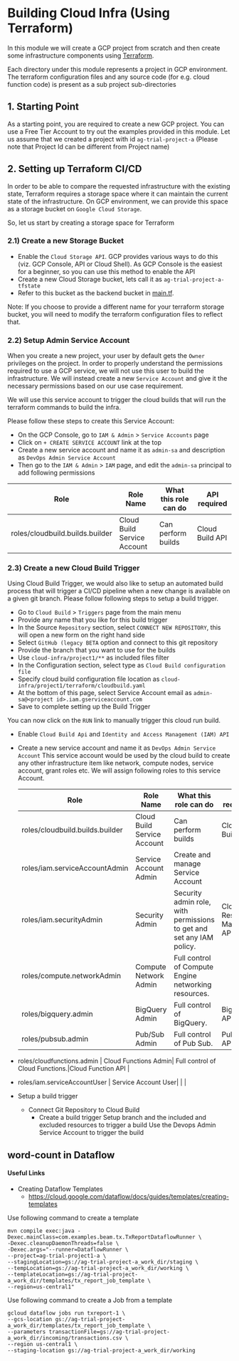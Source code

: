 Building Cloud Infra (Using Terraform)
===
In this module we will create a GCP project from scratch and then create some infrastructure components using 
[Terraform](https://www.terraform.io/).

Each directory under this module represents a project in GCP environment.
The terraform configuration files and any source code (for e.g. cloud function code) is present as a sub project sub-directories  

## 1. Starting Point

As a starting point, you are required to create a new GCP project.
You can use a Free Tier Account to try out the examples provided in this module.
Let us assume that we created a project with id `ag-trial-project-a` (Please note that Project Id can be different from Project name)

## 2. Setting up Terraform CI/CD

In order to be able to compare the requested infrastructure with the existing state, Terraform requires a storage space 
where it can maintain the current state of the infrastructure. On GCP environment, we can provide this space as a storage 
bucket on `Google Cloud Storage`. 

So, let us start by creating a storage space for Terraform

### 2.1) Create a new Storage Bucket

* Enable the `Cloud Storage API`. GCP provides various ways to do this (viz. GCP Console, API or Cloud Shell). 
  As GCP Console is the easiest for a beginner, so you can use this method to enable the API
* Create a new Cloud Storage bucket, lets call it as `ag-trial-project-a-tfstate`
* Refer to this bucket as the backend bucket in [main.tf](./project1/terraform/main.tf). 
  
Note: If you choose to provide a different name for your terraform storage bucket, you will need to modify the terraform configuration files to reflect that.

### 2.2) Setup Admin Service Account

When you create a new project, your user by default gets the `Owner` privileges on the project.
In order to properly understand the permissions required to use a GCP service, we will not use this user to build the infrastructure.
We will instead create a new `Service Account` and give it the necessary permissions based on our use case requirement.

We will use this service account to trigger the cloud builds that will run the terraform commands to build the infra. 

Please follow these steps to create this Service Account:

* On the GCP Console, go to `IAM & Admin` > `Service Accounts` page
* Click on `+ CREATE SERVICE ACCOUNT` link at the top
* Create a new service account and name it as `admin-sa` and description as `DevOps Admin Service Account`
* Then go to the `IAM & Admin` > `IAM` page, and edit the `admin-sa` principal to add following permissions
 
Role | Role Name| What this role can do| API required |
---- |--------- |--------------------- |------------- |
roles/cloudbuild.builds.builder| Cloud Build Service Account | Can perform builds | Cloud Build API |
 

### 2.3) Create a new Cloud Build Trigger 

Using Cloud Build Trigger, we would also like to setup an automated build process that will trigger a CI/CD pipeline when 
a new change is available on a given git branch. Please follow following steps to setup a build trigger.

* Go to `Cloud Build` > `Triggers` page from the main menu
* Provide any name that you like for this build trigger
* In the Source `Repository` section, select `CONNECT NEW REPOSITORY`, this will open a new form on the right hand side 
* Select `GitHub (legacy BETA` option and connect to this git repository
* Provide the branch that you want to use for the builds
* Use `cloud-infra/project1/**` as included files filter
* In the Configuration section, select type as `Cloud Build configuration file`
* Specify cloud build configuration file location as `cloud-infra/project1/terraform/cloudbuild.yaml`
* At the bottom of this page, select Service Account email as `admin-sa@<project id>.iam.gserviceaccount.com`
* Save to complete setting up the Build Trigger

You can now click on the `RUN` link to manually trigger this cloud run build.

* Enable `Cloud Build Api` and `Identity and Access Management (IAM) API`
* Create a new service account and name it as `DevOps Admin Service Account`
  This service account would be used by the cloud build to create any other infrastructure item like network, compute
  nodes, service account, grant roles etc. We will assign following roles to this service Account.

  Role | Role Name| What this role can do| API required |
  ---- |--------- |--------------------- |------------- |
  roles/cloudbuild.builds.builder| Cloud Build Service Account | Can perform builds | Cloud Build API |
  roles/iam.serviceAccountAdmin  | Service Account Admin | Create and manage Service Account | |
  roles/iam.securityAdmin        | Security Admin | Security admin role, with permissions to get and set any IAM policy. | Cloud Resource Manager API |
  roles/compute.networkAdmin     | Compute Network Admin| Full control of Compute Engine networking resources.| |
  roles/bigquery.admin     | BigQuery Admin| Full control of BigQuery.| BigQuery API|
  roles/pubsub.admin             | Pub/Sub Admin| Full control of Pub Sub.|PubSub API |
* roles/cloudfunctions.admin             | Cloud Functions Admin| Full control of Cloud Functions.|Cloud Function API |
* roles/iam.serviceAccountUser             | Service Account User| | |

* Setup a build trigger
  * Connect Git Repository to Cloud Build
    * Create a build trigger
      Setup branch and the included and excluded resources to trigger a build
      Use the Devops Admin Service Account to trigger the build

## word-count in Dataflow
#### Useful Links
- Creating Dataflow Templates 
  - https://cloud.google.com/dataflow/docs/guides/templates/creating-templates


Use following command to create a template
```
mvn compile exec:java -Dexec.mainClass=com.examples.beam.tx.TxReportDataflowRunner \
-Dexec.cleanupDaemonThreads=false \
-Dexec.args="--runner=DataflowRunner \
--project=ag-trial-project1-a \
--stagingLocation=gs://ag-trial-project-a_work_dir/staging \
--tempLocation=gs://ag-trial-project-a_work_dir/working \
--templateLocation=gs://ag-trial-project-a_work_dir/templates/tx_report_job_template \
--region=us-central1"
```

Use following command to create a Job from a template
```
gcloud dataflow jobs run txreport-1 \
--gcs-location gs://ag-trial-project-a_work_dir/templates/tx_report_job_template \
--parameters transactionFile=gs://ag-trial-project-a_work_dir/incoming/transactions.csv \
--region us-central1 \
--staging-location gs://ag-trial-project-a_work_dir/working
```
